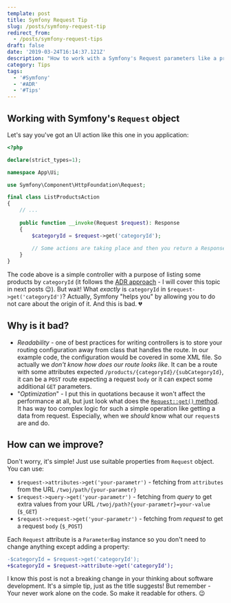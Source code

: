 ```yaml
---
template: post
title: Symfony Request Tip
slug: /posts/symfony-request-tip
redirect_from:
  - /posts/symfony-request-tips
draft: false
date: '2019-03-24T16:14:37.121Z'
description: "How to work with a Symfony's Request parameters like a pro. \U0001F60E"
category: Tips
tags:
  - '#Symfony'
  - '#ADR'
  - '#Tips'
---
```


## Working with Symfony's `Request` object

Let's say you've got an UI action like this one in you application: 

```php
<?php

declare(strict_types=1);

namespace App\Ui;

use Symfony\Component\HttpFoundation\Request;

final class ListProductsAction
{
    // ...
    
    public function __invoke(Request $request): Response
    {
        $categoryId = $request->get('categoryId');
        
        // Some actions are taking place and then you return a Response
    }
}
```

The code above is a simple controller with a purpose of listing some products by `categoryId` (it follows the 
[ADR approach](http://pmjones.io/adr/) - I will cover this topic in next posts 😉). But wait! What *exactly* is 
`categoryId` in `$request->get('categoryId')`? Actually, Symfony "helps you" by allowing you to do not care about 
the origin of it. And this is bad. 💔

## Why is it bad?

* *Readability* - one of best practices for writing controllers is to store your routing configuration away from class 
that handles the route. In our example code, the configuration would be covered in some XML file. So actually we *don't 
know how does our route looks like*. It can be a route with some attributes expected 
`/products/{categoryId}/{subCategoryId}`, it can be a `POST` route expecting a request `body` or it can expect some 
additional `GET` parameters.
* "*Optimization*" - I put this in quotations because it won't affect the performance at all, but just look what does
the [`Request::get()` method](https://github.com/symfony/symfony/blob/master/src/Symfony/Component/HttpFoundation/Request.php#L681).
It has way too complex logic for such a simple operation like getting a data from request. Especially, when we *should*
know what our `request`s are and do.

## How can we improve?

Don't worry, it's simple! Just use suitable properties from `Request` object. You can use:

- `$request->attributes->get('your-parametr')` - fetching from `attributes` from the URL 
`/twoj/path/{your-parametr}`
- `$request->query->get('your-parametr')` - fetching from *query* to get extra values from your URL 
`/twoj/path?{your-parametr}=your-value` (`$_GET`)
- `$request->request->get('your-parametr')` - fetching from *request* to get a request `body` (`$_POST`)

Each `Request` attribute is a `ParameterBag` instance so you don't need to change anything except adding a property:

```diff
-$categoryId = $request->get('categoryId');
+$categoryId = $request->attribute->get('categoryId');
```

I know this post is not a breaking change in your thinking about software development. It's a simple tip, just as the 
title suggests! But remember - Your never work alone on the code. So make it readable for others. 😉
